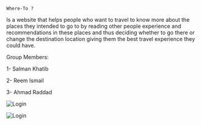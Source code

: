                                                                                         Where-To ?

Is a website that helps people who want to travel to know more about the places they intended to go to by reading other people experience and recommendations in these places and thus deciding whether to go there or change the destination location giving them the best travel experience they could have.

Group Members:

1- Salman Khatib

2- Reem Ismail

3- Ahmad Raddad




![Login](https://user-images.githubusercontent.com/81506640/129461355-93e89b99-a7fe-49d6-94f0-6408eacde876.PNG)




![Login](https://user-images.githubusercontent.com/81506640/129461393-6eda6c95-e283-4c06-acd5-901720b8ad0b.PNG)
